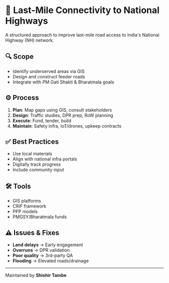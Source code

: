 # 🚧 Last-Mile Connectivity to National Highways

A structured approach to improve last-mile road access to India's National Highway (NH) network.

## 🔍 Scope

- Identify underserved areas via GIS
- Design and construct feeder roads
- Integrate with PM Gati Shakti & Bharatmala goals

## ⚙️ Process

1. **Plan**: Map gaps using GIS, consult stakeholders  
2. **Design**: Traffic studies, DPR prep, RoW planning  
3. **Execute**: Fund, tender, build  
4. **Maintain**: Safety infra, IoT/drones, upkeep contracts

## ✅ Best Practices

- Use local materials  
- Align with national infra portals  
- Digitally track progress  
- Include community input

## 🛠 Tools

- GIS platforms  
- CRIF framework  
- PPP models  
- PMGSY/Bharatmala funds

## ⚠️ Issues & Fixes

- **Land delays** → Early engagement  
- **Overruns** → DPR validation  
- **Poor quality** → 3rd-party QA  
- **Flooding** → Elevated roads/drainage

---

Maintained by **Shishir Tambe**  

